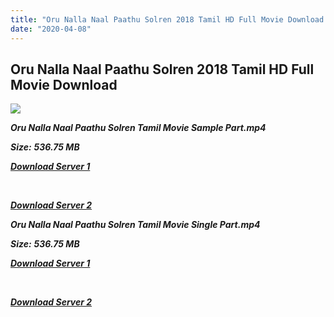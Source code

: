 ```yaml
---
title: "Oru Nalla Naal Paathu Solren 2018 Tamil HD Full Movie Download Oru Nalla Naal Paathu Solren Tamil HD Movie Download"
date: "2020-04-08"
---
```


## Oru Nalla Naal Paathu Solren 2018 Tamil HD Full Movie Download 

![](https://images.moviebuff.com/b269d818-9f8b-4406-9c18-6dd4ab72ec3b?w=1000)

**_Oru Nalla Naal Paathu Solren Tamil Movie Sample Part.mp4_**

**_Size:_** **_536.75 MB_**

**_[Download Server 1](http://p1.wetransfer.vip/files/Tamil{dd491190c7c44e72d5bc6265d8d28d52dc406d5dbea1734fee0f652b09d71bf7}20Movies/Tamil{dd491190c7c44e72d5bc6265d8d28d52dc406d5dbea1734fee0f652b09d71bf7}202018{dd491190c7c44e72d5bc6265d8d28d52dc406d5dbea1734fee0f652b09d71bf7}20Movies/Oru{dd491190c7c44e72d5bc6265d8d28d52dc406d5dbea1734fee0f652b09d71bf7}20Nalla{dd491190c7c44e72d5bc6265d8d28d52dc406d5dbea1734fee0f652b09d71bf7}20Naal{dd491190c7c44e72d5bc6265d8d28d52dc406d5dbea1734fee0f652b09d71bf7}20Paathu{dd491190c7c44e72d5bc6265d8d28d52dc406d5dbea1734fee0f652b09d71bf7}20Solren{dd491190c7c44e72d5bc6265d8d28d52dc406d5dbea1734fee0f652b09d71bf7}20(2018)/Oru{dd491190c7c44e72d5bc6265d8d28d52dc406d5dbea1734fee0f652b09d71bf7}20Nalla{dd491190c7c44e72d5bc6265d8d28d52dc406d5dbea1734fee0f652b09d71bf7}20Naal{dd491190c7c44e72d5bc6265d8d28d52dc406d5dbea1734fee0f652b09d71bf7}20Paathu{dd491190c7c44e72d5bc6265d8d28d52dc406d5dbea1734fee0f652b09d71bf7}20Solren{dd491190c7c44e72d5bc6265d8d28d52dc406d5dbea1734fee0f652b09d71bf7}20(2018){dd491190c7c44e72d5bc6265d8d28d52dc406d5dbea1734fee0f652b09d71bf7}20HDRip/Oru{dd491190c7c44e72d5bc6265d8d28d52dc406d5dbea1734fee0f652b09d71bf7}20Nalla{dd491190c7c44e72d5bc6265d8d28d52dc406d5dbea1734fee0f652b09d71bf7}20Naal{dd491190c7c44e72d5bc6265d8d28d52dc406d5dbea1734fee0f652b09d71bf7}20Paathu{dd491190c7c44e72d5bc6265d8d28d52dc406d5dbea1734fee0f652b09d71bf7}20Solren{dd491190c7c44e72d5bc6265d8d28d52dc406d5dbea1734fee0f652b09d71bf7}20(2018){dd491190c7c44e72d5bc6265d8d28d52dc406d5dbea1734fee0f652b09d71bf7}20Sample{dd491190c7c44e72d5bc6265d8d28d52dc406d5dbea1734fee0f652b09d71bf7}20(640x360).mp4)_**

**_[  
](http://p1.wetransfer.vip/files/Tamil{dd491190c7c44e72d5bc6265d8d28d52dc406d5dbea1734fee0f652b09d71bf7}20Movies/Tamil{dd491190c7c44e72d5bc6265d8d28d52dc406d5dbea1734fee0f652b09d71bf7}202018{dd491190c7c44e72d5bc6265d8d28d52dc406d5dbea1734fee0f652b09d71bf7}20Movies/Oru{dd491190c7c44e72d5bc6265d8d28d52dc406d5dbea1734fee0f652b09d71bf7}20Nalla{dd491190c7c44e72d5bc6265d8d28d52dc406d5dbea1734fee0f652b09d71bf7}20Naal{dd491190c7c44e72d5bc6265d8d28d52dc406d5dbea1734fee0f652b09d71bf7}20Paathu{dd491190c7c44e72d5bc6265d8d28d52dc406d5dbea1734fee0f652b09d71bf7}20Solren{dd491190c7c44e72d5bc6265d8d28d52dc406d5dbea1734fee0f652b09d71bf7}20(2018)/Oru{dd491190c7c44e72d5bc6265d8d28d52dc406d5dbea1734fee0f652b09d71bf7}20Nalla{dd491190c7c44e72d5bc6265d8d28d52dc406d5dbea1734fee0f652b09d71bf7}20Naal{dd491190c7c44e72d5bc6265d8d28d52dc406d5dbea1734fee0f652b09d71bf7}20Paathu{dd491190c7c44e72d5bc6265d8d28d52dc406d5dbea1734fee0f652b09d71bf7}20Solren{dd491190c7c44e72d5bc6265d8d28d52dc406d5dbea1734fee0f652b09d71bf7}20(2018){dd491190c7c44e72d5bc6265d8d28d52dc406d5dbea1734fee0f652b09d71bf7}20HDRip/Oru{dd491190c7c44e72d5bc6265d8d28d52dc406d5dbea1734fee0f652b09d71bf7}20Nalla{dd491190c7c44e72d5bc6265d8d28d52dc406d5dbea1734fee0f652b09d71bf7}20Naal{dd491190c7c44e72d5bc6265d8d28d52dc406d5dbea1734fee0f652b09d71bf7}20Paathu{dd491190c7c44e72d5bc6265d8d28d52dc406d5dbea1734fee0f652b09d71bf7}20Solren{dd491190c7c44e72d5bc6265d8d28d52dc406d5dbea1734fee0f652b09d71bf7}20(2018){dd491190c7c44e72d5bc6265d8d28d52dc406d5dbea1734fee0f652b09d71bf7}20Sample{dd491190c7c44e72d5bc6265d8d28d52dc406d5dbea1734fee0f652b09d71bf7}20(640x360).mp4)_**

**_[Download Server 2](http://p1.wetransfer.vip/files/Tamil{dd491190c7c44e72d5bc6265d8d28d52dc406d5dbea1734fee0f652b09d71bf7}20Movies/Tamil{dd491190c7c44e72d5bc6265d8d28d52dc406d5dbea1734fee0f652b09d71bf7}202018{dd491190c7c44e72d5bc6265d8d28d52dc406d5dbea1734fee0f652b09d71bf7}20Movies/Oru{dd491190c7c44e72d5bc6265d8d28d52dc406d5dbea1734fee0f652b09d71bf7}20Nalla{dd491190c7c44e72d5bc6265d8d28d52dc406d5dbea1734fee0f652b09d71bf7}20Naal{dd491190c7c44e72d5bc6265d8d28d52dc406d5dbea1734fee0f652b09d71bf7}20Paathu{dd491190c7c44e72d5bc6265d8d28d52dc406d5dbea1734fee0f652b09d71bf7}20Solren{dd491190c7c44e72d5bc6265d8d28d52dc406d5dbea1734fee0f652b09d71bf7}20(2018)/Oru{dd491190c7c44e72d5bc6265d8d28d52dc406d5dbea1734fee0f652b09d71bf7}20Nalla{dd491190c7c44e72d5bc6265d8d28d52dc406d5dbea1734fee0f652b09d71bf7}20Naal{dd491190c7c44e72d5bc6265d8d28d52dc406d5dbea1734fee0f652b09d71bf7}20Paathu{dd491190c7c44e72d5bc6265d8d28d52dc406d5dbea1734fee0f652b09d71bf7}20Solren{dd491190c7c44e72d5bc6265d8d28d52dc406d5dbea1734fee0f652b09d71bf7}20(2018){dd491190c7c44e72d5bc6265d8d28d52dc406d5dbea1734fee0f652b09d71bf7}20HDRip/Oru{dd491190c7c44e72d5bc6265d8d28d52dc406d5dbea1734fee0f652b09d71bf7}20Nalla{dd491190c7c44e72d5bc6265d8d28d52dc406d5dbea1734fee0f652b09d71bf7}20Naal{dd491190c7c44e72d5bc6265d8d28d52dc406d5dbea1734fee0f652b09d71bf7}20Paathu{dd491190c7c44e72d5bc6265d8d28d52dc406d5dbea1734fee0f652b09d71bf7}20Solren{dd491190c7c44e72d5bc6265d8d28d52dc406d5dbea1734fee0f652b09d71bf7}20(2018){dd491190c7c44e72d5bc6265d8d28d52dc406d5dbea1734fee0f652b09d71bf7}20Sample{dd491190c7c44e72d5bc6265d8d28d52dc406d5dbea1734fee0f652b09d71bf7}20(640x360).mp4)_**

**_Oru Nalla Naal Paathu Solren Tamil Movie Single Part.mp4_**

**_Size:_** **_536.75 MB_**

**_[Download Server 1](http://p1.wetransfer.vip/files/Tamil{dd491190c7c44e72d5bc6265d8d28d52dc406d5dbea1734fee0f652b09d71bf7}20Movies/Tamil{dd491190c7c44e72d5bc6265d8d28d52dc406d5dbea1734fee0f652b09d71bf7}202018{dd491190c7c44e72d5bc6265d8d28d52dc406d5dbea1734fee0f652b09d71bf7}20Movies/Oru{dd491190c7c44e72d5bc6265d8d28d52dc406d5dbea1734fee0f652b09d71bf7}20Nalla{dd491190c7c44e72d5bc6265d8d28d52dc406d5dbea1734fee0f652b09d71bf7}20Naal{dd491190c7c44e72d5bc6265d8d28d52dc406d5dbea1734fee0f652b09d71bf7}20Paathu{dd491190c7c44e72d5bc6265d8d28d52dc406d5dbea1734fee0f652b09d71bf7}20Solren{dd491190c7c44e72d5bc6265d8d28d52dc406d5dbea1734fee0f652b09d71bf7}20(2018)/Oru{dd491190c7c44e72d5bc6265d8d28d52dc406d5dbea1734fee0f652b09d71bf7}20Nalla{dd491190c7c44e72d5bc6265d8d28d52dc406d5dbea1734fee0f652b09d71bf7}20Naal{dd491190c7c44e72d5bc6265d8d28d52dc406d5dbea1734fee0f652b09d71bf7}20Paathu{dd491190c7c44e72d5bc6265d8d28d52dc406d5dbea1734fee0f652b09d71bf7}20Solren{dd491190c7c44e72d5bc6265d8d28d52dc406d5dbea1734fee0f652b09d71bf7}20(2018){dd491190c7c44e72d5bc6265d8d28d52dc406d5dbea1734fee0f652b09d71bf7}20HDRip/Oru{dd491190c7c44e72d5bc6265d8d28d52dc406d5dbea1734fee0f652b09d71bf7}20Nalla{dd491190c7c44e72d5bc6265d8d28d52dc406d5dbea1734fee0f652b09d71bf7}20Naal{dd491190c7c44e72d5bc6265d8d28d52dc406d5dbea1734fee0f652b09d71bf7}20Paathu{dd491190c7c44e72d5bc6265d8d28d52dc406d5dbea1734fee0f652b09d71bf7}20Solren{dd491190c7c44e72d5bc6265d8d28d52dc406d5dbea1734fee0f652b09d71bf7}20(2018){dd491190c7c44e72d5bc6265d8d28d52dc406d5dbea1734fee0f652b09d71bf7}20Single{dd491190c7c44e72d5bc6265d8d28d52dc406d5dbea1734fee0f652b09d71bf7}20Part{dd491190c7c44e72d5bc6265d8d28d52dc406d5dbea1734fee0f652b09d71bf7}20(640x360).mp4)_**

**_[  
](http://p1.wetransfer.vip/files/Tamil{dd491190c7c44e72d5bc6265d8d28d52dc406d5dbea1734fee0f652b09d71bf7}20Movies/Tamil{dd491190c7c44e72d5bc6265d8d28d52dc406d5dbea1734fee0f652b09d71bf7}202018{dd491190c7c44e72d5bc6265d8d28d52dc406d5dbea1734fee0f652b09d71bf7}20Movies/Oru{dd491190c7c44e72d5bc6265d8d28d52dc406d5dbea1734fee0f652b09d71bf7}20Nalla{dd491190c7c44e72d5bc6265d8d28d52dc406d5dbea1734fee0f652b09d71bf7}20Naal{dd491190c7c44e72d5bc6265d8d28d52dc406d5dbea1734fee0f652b09d71bf7}20Paathu{dd491190c7c44e72d5bc6265d8d28d52dc406d5dbea1734fee0f652b09d71bf7}20Solren{dd491190c7c44e72d5bc6265d8d28d52dc406d5dbea1734fee0f652b09d71bf7}20(2018)/Oru{dd491190c7c44e72d5bc6265d8d28d52dc406d5dbea1734fee0f652b09d71bf7}20Nalla{dd491190c7c44e72d5bc6265d8d28d52dc406d5dbea1734fee0f652b09d71bf7}20Naal{dd491190c7c44e72d5bc6265d8d28d52dc406d5dbea1734fee0f652b09d71bf7}20Paathu{dd491190c7c44e72d5bc6265d8d28d52dc406d5dbea1734fee0f652b09d71bf7}20Solren{dd491190c7c44e72d5bc6265d8d28d52dc406d5dbea1734fee0f652b09d71bf7}20(2018){dd491190c7c44e72d5bc6265d8d28d52dc406d5dbea1734fee0f652b09d71bf7}20HDRip/Oru{dd491190c7c44e72d5bc6265d8d28d52dc406d5dbea1734fee0f652b09d71bf7}20Nalla{dd491190c7c44e72d5bc6265d8d28d52dc406d5dbea1734fee0f652b09d71bf7}20Naal{dd491190c7c44e72d5bc6265d8d28d52dc406d5dbea1734fee0f652b09d71bf7}20Paathu{dd491190c7c44e72d5bc6265d8d28d52dc406d5dbea1734fee0f652b09d71bf7}20Solren{dd491190c7c44e72d5bc6265d8d28d52dc406d5dbea1734fee0f652b09d71bf7}20(2018){dd491190c7c44e72d5bc6265d8d28d52dc406d5dbea1734fee0f652b09d71bf7}20Single{dd491190c7c44e72d5bc6265d8d28d52dc406d5dbea1734fee0f652b09d71bf7}20Part{dd491190c7c44e72d5bc6265d8d28d52dc406d5dbea1734fee0f652b09d71bf7}20(640x360).mp4)_**

**_[Download Server 2](http://p1.wetransfer.vip/files/Tamil{dd491190c7c44e72d5bc6265d8d28d52dc406d5dbea1734fee0f652b09d71bf7}20Movies/Tamil{dd491190c7c44e72d5bc6265d8d28d52dc406d5dbea1734fee0f652b09d71bf7}202018{dd491190c7c44e72d5bc6265d8d28d52dc406d5dbea1734fee0f652b09d71bf7}20Movies/Oru{dd491190c7c44e72d5bc6265d8d28d52dc406d5dbea1734fee0f652b09d71bf7}20Nalla{dd491190c7c44e72d5bc6265d8d28d52dc406d5dbea1734fee0f652b09d71bf7}20Naal{dd491190c7c44e72d5bc6265d8d28d52dc406d5dbea1734fee0f652b09d71bf7}20Paathu{dd491190c7c44e72d5bc6265d8d28d52dc406d5dbea1734fee0f652b09d71bf7}20Solren{dd491190c7c44e72d5bc6265d8d28d52dc406d5dbea1734fee0f652b09d71bf7}20(2018)/Oru{dd491190c7c44e72d5bc6265d8d28d52dc406d5dbea1734fee0f652b09d71bf7}20Nalla{dd491190c7c44e72d5bc6265d8d28d52dc406d5dbea1734fee0f652b09d71bf7}20Naal{dd491190c7c44e72d5bc6265d8d28d52dc406d5dbea1734fee0f652b09d71bf7}20Paathu{dd491190c7c44e72d5bc6265d8d28d52dc406d5dbea1734fee0f652b09d71bf7}20Solren{dd491190c7c44e72d5bc6265d8d28d52dc406d5dbea1734fee0f652b09d71bf7}20(2018){dd491190c7c44e72d5bc6265d8d28d52dc406d5dbea1734fee0f652b09d71bf7}20HDRip/Oru{dd491190c7c44e72d5bc6265d8d28d52dc406d5dbea1734fee0f652b09d71bf7}20Nalla{dd491190c7c44e72d5bc6265d8d28d52dc406d5dbea1734fee0f652b09d71bf7}20Naal{dd491190c7c44e72d5bc6265d8d28d52dc406d5dbea1734fee0f652b09d71bf7}20Paathu{dd491190c7c44e72d5bc6265d8d28d52dc406d5dbea1734fee0f652b09d71bf7}20Solren{dd491190c7c44e72d5bc6265d8d28d52dc406d5dbea1734fee0f652b09d71bf7}20(2018){dd491190c7c44e72d5bc6265d8d28d52dc406d5dbea1734fee0f652b09d71bf7}20Single{dd491190c7c44e72d5bc6265d8d28d52dc406d5dbea1734fee0f652b09d71bf7}20Part{dd491190c7c44e72d5bc6265d8d28d52dc406d5dbea1734fee0f652b09d71bf7}20(640x360).mp4)_**
